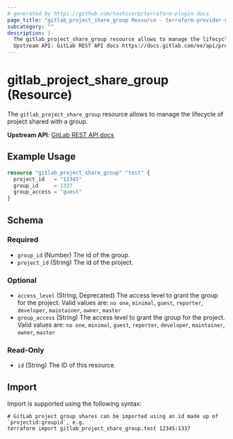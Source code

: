```yaml
---
# generated by https://github.com/hashicorp/terraform-plugin-docs
page_title: "gitlab_project_share_group Resource - terraform-provider-gitlab"
subcategory: ""
description: |-
  The gitlab_project_share_group resource allows to manage the lifecycle of project shared with a group.
  Upstream API: GitLab REST API docs https://docs.gitlab.com/ee/api/projects.html#share-project-with-group
---
```


# gitlab_project_share_group (Resource)

The `gitlab_project_share_group` resource allows to manage the lifecycle of project shared with a group.

**Upstream API**: [GitLab REST API docs](https://docs.gitlab.com/ee/api/projects.html#share-project-with-group)

## Example Usage

```terraform
resource "gitlab_project_share_group" "test" {
  project_id   = "12345"
  group_id     = 1337
  group_access = "guest"
}
```

<!-- schema generated by tfplugindocs -->
## Schema

### Required

- `group_id` (Number) The id of the group.
- `project_id` (String) The id of the project.

### Optional

- `access_level` (String, Deprecated) The access level to grant the group for the project. Valid values are: `no one`, `minimal`, `guest`, `reporter`, `developer`, `maintainer`, `owner`, `master`
- `group_access` (String) The access level to grant the group for the project. Valid values are: `no one`, `minimal`, `guest`, `reporter`, `developer`, `maintainer`, `owner`, `master`

### Read-Only

- `id` (String) The ID of this resource.

## Import

Import is supported using the following syntax:

```shell
# GitLab project group shares can be imported using an id made up of `projectid:groupid`, e.g.
terraform import gitlab_project_share_group.test 12345:1337
```
